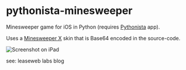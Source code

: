 pythonista-minesweeper
======================

Minesweeper game for iOS in Python (requires [Pythonista](http://omz-software.com/pythonista/) app).

Uses a [Minesweeper X](http://www.curtisbright.com/msx/) skin that is Base64 encoded in the source-code.

![Screenshot on iPad](http://www.leaseweblabs.com/wp-content/uploads/2014/05/minesweeper_ipad.jpg)

see: leaseweb labs blog
